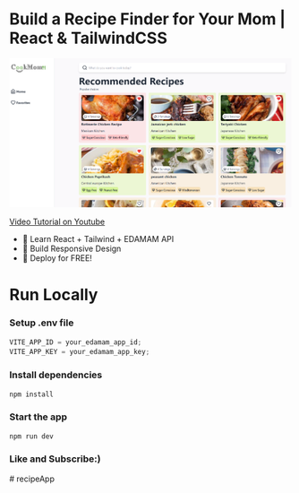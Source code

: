 # Build a Recipe Finder for Your Mom | React & TailwindCSS

![Demo App](/public/Screenshot_29.png)

[Video Tutorial on Youtube](https://youtu.be/Z_AWfuJXXCI)

-   🌟 Learn React + Tailwind + EDAMAM API
-   🎃 Build Responsive Design
-   🚀 Deploy for FREE!

# Run Locally

### Setup .env file

```js
VITE_APP_ID = your_edamam_app_id;
VITE_APP_KEY = your_edamam_app_key;
```

### Install dependencies

```shell
npm install
```

### Start the app

```shell
npm run dev
```

### Like and Subscribe:)
#   r e c i p e A p p 
 
 